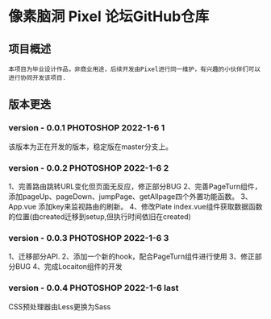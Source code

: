 # 像素脑洞 Pixel 论坛GitHub仓库

## 项目概述
    本项目为毕业设计作品，非商业用途，后续开发由Pixel进行同一维护，有兴趣的小伙伴们可以进行协同开发该项目.

## 版本更迭

### version - 0.0.1 PHOTOSHOP 2022-1-6 1
该版本为正在开发的版本，稳定版在master分支上。
### version - 0.0.2 PHOTOSHOP 2022-1-6 2
1、完善路由跳转URL变化但页面无反应，修正部分BUG
2、完善PageTurn组件，添加pageUp、pageDown、jumpPage、getAllpage四个外置功能函数。
3、App.vue 添加key来监视路由的刷新。
4、修改Plate index.vue组件获取数据函数的位置(由created迁移到setup,但执行时间依旧在created)
### version - 0.0.3 PHOTOSHOP 2022-1-6 3
1、迁移部分API.
2、添加一个新的hook，配合PageTurn组件进行使用
3、修正部分BUG
4、完成Locaiton组件的开发
### version - 0.0.4 PHOTOSHOP 2022-1-6 last
CSS预处理器由Less更换为Sass